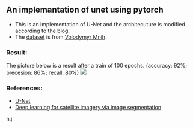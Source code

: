 ## An implemantation of unet using pytorch

* This is an implementation of U-Net and the architecuture is modified according to the [blog](https://blog.deepsense.ai/deep-learning-for-satellite-imagery-via-image-segmentation/).
* The [dataset](http://www.cs.toronto.edu/~vmnih/data/) is from [Volodymyr Mnih](http://www.cs.toronto.edu/~vmnih/).

### Result:
The picture below is a result after a train of 100 epochs.
(accuracy: 92%; precesion: 86%; recall: 80%)
![](https://github.com/tianjiu233/segmentation-models/blob/master/UNet/result.png)

### References:
* [U-Net](https://lmb.informatik.uni-freiburg.de/people/ronneber/u-net/)
* [Deep learning for satellite imagery via image segmentation](https://blog.deepsense.ai/deep-learning-for-satellite-imagery-via-image-segmentation/)


h.j
